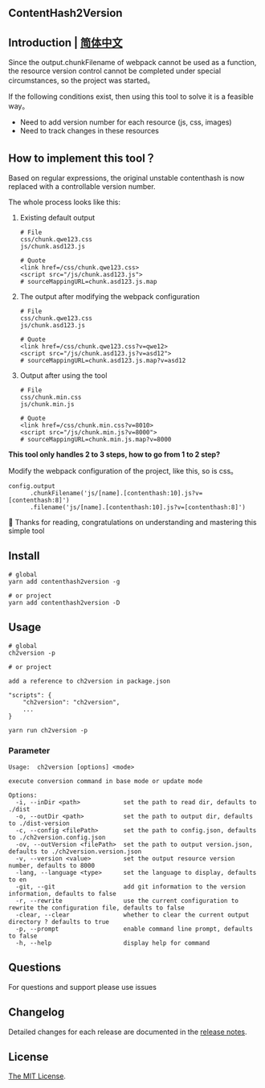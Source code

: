 ContentHash2Version
-

## Introduction | [简体中文](/README_CN.md)

Since the output.chunkFilename of webpack cannot be used as a function, the resource version control cannot be completed under special circumstances, so the project was started。

If the following conditions exist, then using this tool to solve it is a feasible way。

* Need to add version number for each resource (js, css, images)
* Need to track changes in these resources

## How to implement this tool？

Based on regular expressions, the original unstable contenthash is now replaced with a controllable version number.

The whole process looks like this:

1.  Existing default output

    ```
    # File
    css/chunk.qwe123.css
    js/chunk.asd123.js
    
    # Quote
    <link href=/css/chunk.qwe123.css>
    <script src="/js/chunk.asd123.js">
    # sourceMappingURL=chunk.asd123.js.map
    ```

2.  The output after modifying the webpack configuration
    ```
    # File
    css/chunk.qwe123.css
    js/chunk.asd123.js
    
    # Quote
    <link href=/css/chunk.qwe123.css?v=qwe12>
    <script src="/js/chunk.asd123.js?v=asd12">
    # sourceMappingURL=chunk.asd123.js.map?v=asd12
    ```

3.  Output after using the tool
    ```
    # File
    css/chunk.min.css
    js/chunk.min.js
    
    # Quote
    <link href=/css/chunk.min.css?v=8010>
    <script src="/js/chunk.min.js?v=8000">
    # sourceMappingURL=chunk.min.js.map?v=8000
    ```

**This tool only handles 2 to 3 steps, how to go from 1 to 2 step?**

Modify the webpack configuration of the project, like this, so is css。
```
config.output
      .chunkFilename('js/[name].[contenthash:10].js?v=[contenthash:8]')
      .filename('js/[name].[contenthash:10].js?v=[contenthash:8]')
```

🎉 Thanks for reading, congratulations on understanding and mastering this simple tool

## Install

```
# global
yarn add contenthash2version -g

# or project
yarn add contenthash2version -D
```

## Usage

```
# global
ch2version -p

# or project

add a reference to ch2version in package.json

"scripts": {
    "ch2version": "ch2version",
    ...
}

yarn run ch2version -p
```

### Parameter

```
Usage:  ch2version [options] <mode>

execute conversion command in base mode or update mode

Options:
  -i, --inDir <path>            set the path to read dir, defaults to ./dist
  -o, --outDir <path>           set the path to output dir, defaults to ./dist-version
  -c, --config <filePath>       set the path to config.json, defaults to ./ch2version.config.json
  -ov, --outVersion <filePath>  set the path to output version.json, defaults to ./ch2version.version.json
  -v, --version <value>         set the output resource version number, defaults to 8000
  -lang, --language <type>      set the language to display, defaults to en
  -git, --git                   add git information to the version information, defaults to false
  -r, --rewrite                 use the current configuration to rewrite the configuration file, defaults to false
  -clear, --clear               whether to clear the current output directory ? defaults to true
  -p, --prompt                  enable command line prompt, defaults to false
  -h, --help                    display help for command

```

## Questions

For questions and support please use issues

## Changelog

Detailed changes for each release are documented in the [release notes](/CHANGELOG.md).

## License

[The MIT License](https://raw.githubusercontent.com/stylelint/stylelint/master/LICENSE).

